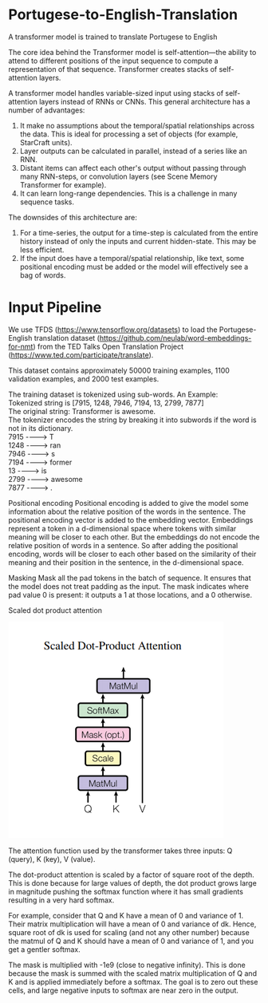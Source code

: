# Portugese-to-English-Translation
A transformer model is trained to translate Portugese to English

The core idea behind the Transformer model is self-attention—the ability to attend to different positions of the input sequence to compute a representation of that sequence. Transformer creates stacks of self-attention layers.

A transformer model handles variable-sized input using stacks of self-attention layers instead of RNNs or CNNs. This general architecture has a number of advantages:

1. It make no assumptions about the temporal/spatial relationships across the data. This is ideal for processing a set of objects (for example, StarCraft units).
2. Layer outputs can be calculated in parallel, instead of a series like an RNN.
3. Distant items can affect each other's output without passing through many RNN-steps, or convolution layers (see Scene Memory Transformer for example).
4. It can learn long-range dependencies. This is a challenge in many sequence tasks.

The downsides of this architecture are:

1. For a time-series, the output for a time-step is calculated from the entire history instead of only the inputs and current hidden-state. This may be less efficient.
2. If the input does have a temporal/spatial relationship, like text, some positional encoding must be added or the model will effectively see a bag of words.

# Input Pipeline
We use TFDS (https://www.tensorflow.org/datasets) to load the Portugese-English translation dataset (https://github.com/neulab/word-embeddings-for-nmt) from the TED Talks Open Translation Project (https://www.ted.com/participate/translate).

This dataset contains approximately 50000 training examples, 1100 validation examples, and 2000 test examples.

The training dataset is tokenized using sub-words. 
An Example:  
Tokenized string is [7915, 1248, 7946, 7194, 13, 2799, 7877]  
The original string: Transformer is awesome.  
The tokenizer encodes the string by breaking it into subwords if the word is not in its dictionary.  
7915 ----> T  
1248 ----> ran  
7946 ----> s  
7194 ----> former   
13 ----> is   
2799 ----> awesome  
7877 ----> .  

Positional encoding
Positional encoding is added to give the model some information about the relative position of the words in the sentence. The positional encoding vector is added to the embedding vector. Embeddings represent a token in a d-dimensional space where tokens with similar meaning will be closer to each other. But the embeddings do not encode the relative position of words in a sentence. So after adding the positional encoding, words will be closer to each other based on the similarity of their meaning and their position in the sentence, in the d-dimensional space.  

Masking
Mask all the pad tokens in the batch of sequence. It ensures that the model does not treat padding as the input. The mask indicates where pad value 0 is present: it outputs a 1 at those locations, and a 0 otherwise.

Scaled dot product attention
 
 ![alt text](https://github.com/MedentzidisCharalampos/Portugese-to-English-Translation-using-Transformer-Model/blob/main/scaled_attention.png)  
 
 The attention function used by the transformer takes three inputs: Q (query), K (key), V (value).
 
 The dot-product attention is scaled by a factor of square root of the depth. This is done because for large values of depth, the dot product grows large in magnitude pushing the softmax function where it has small gradients resulting in a very hard softmax.

For example, consider that Q and K have a mean of 0 and variance of 1. Their matrix multiplication will have a mean of 0 and variance of dk. Hence, square root of dk is used for scaling (and not any other number) because the matmul of Q and K should have a mean of 0 and variance of 1, and you get a gentler softmax.

The mask is multiplied with -1e9 (close to negative infinity). This is done because the mask is summed with the scaled matrix multiplication of Q and K and is applied immediately before a softmax. The goal is to zero out these cells, and large negative inputs to softmax are near zero in the output.
